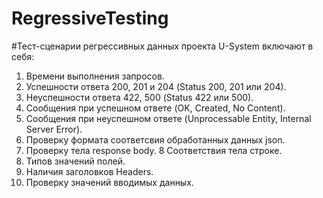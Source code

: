 # RegressiveTesting
#Тест-сценарии регрессивных данных проекта U-System  включают в себя:
1. Времени выполнения запросов.
2. Успешности ответа 200, 201 и 204 (Status 200, 201 или 204).
3. Неуспешности ответа 422, 500 (Status 422 или 500).
4. Сообщения при успешном ответе (OK, Created, No Content).
5. Сообщения при неуспешном ответе (Unprocessable Entity, Internal Server Error).
6. Проверку формата соответсвия обработанных данных json.
7. Проверку тела response body.
8 Соответствия тела строке.
9. Типов значений полей.
10. Наличия заголовков Headers.
11. Проверку значений вводимых данных.
